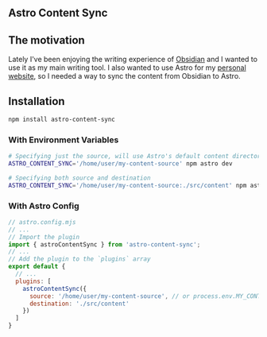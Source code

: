 ## Astro Content Sync

## The motivation
Lately I've been enjoying the writing experience of [Obsidian](https://obsidian.md/) and I wanted to use it as my main writing tool.
I also wanted to use Astro for my [personal website](https://www.falexandrou.com/), so I needed a way to sync the content from Obsidian to Astro.

## Installation

```bash
npm install astro-content-sync
```

### With Environment Variables

```bash
# Specifying just the source, will use Astro's default content directory
ASTRO_CONTENT_SYNC='/home/user/my-content-source' npm astro dev

# Specifying both source and destination
ASTRO_CONTENT_SYNC='/home/user/my-content-source:./src/content' npm astro dev
```

### With Astro Config

```js
// astro.config.mjs
// ...
// Import the plugin
import { astroContentSync } from 'astro-content-sync';
// ...
// Add the plugin to the `plugins` array
export default {
  // ...
  plugins: [
    astroContentSync({
      source: '/home/user/my-content-source', // or process.env.MY_CONTENT_SOURCE in a team environment
      destination: './src/content'
    })
  ]
}
```
